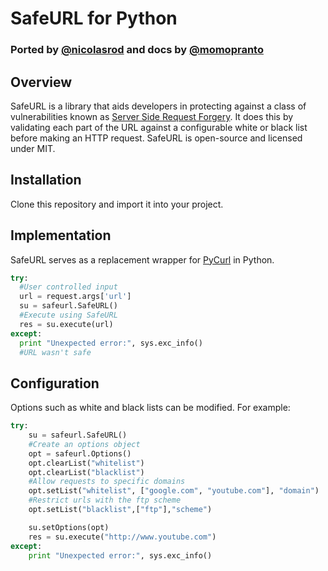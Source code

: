 # SafeURL for Python
### Ported by [@nicolasrod](https://github.com/nicolasrod) and docs by [@momopranto](https://github.com/momopranto)

## Overview
SafeURL is a library that aids developers in protecting against a class of vulnerabilities known as [Server Side Request Forgery](http://www.acunetix.com/blog/articles/server-side-request-forgery-vulnerability/). It does this by validating each part of the URL against a configurable white or black list before making an HTTP request. SafeURL is open-source and licensed under MIT.

## Installation
Clone this repository and import it into your project.

## Implementation
SafeURL serves as a replacement wrapper for [PyCurl](http://pycurl.io/) in Python.

```python
try:
  #User controlled input
  url = request.args['url']
  su = safeurl.SafeURL()
  #Execute using SafeURL
  res = su.execute(url)
except:
  print "Unexpected error:", sys.exc_info()
  #URL wasn't safe
```

## Configuration
Options such as white and black lists can be modified. For example:

```python
try:
    su = safeurl.SafeURL()
    #Create an options object
    opt = safeurl.Options()
    opt.clearList("whitelist")
    opt.clearList("blacklist")
    #Allow requests to specific domains
    opt.setList("whitelist", ["google.com", "youtube.com"], "domain")
    #Restrict urls with the ftp scheme
    opt.setList("blacklist",["ftp"],"scheme")

    su.setOptions(opt)
    res = su.execute("http://www.youtube.com")
except:
    print "Unexpected error:", sys.exc_info()
```
